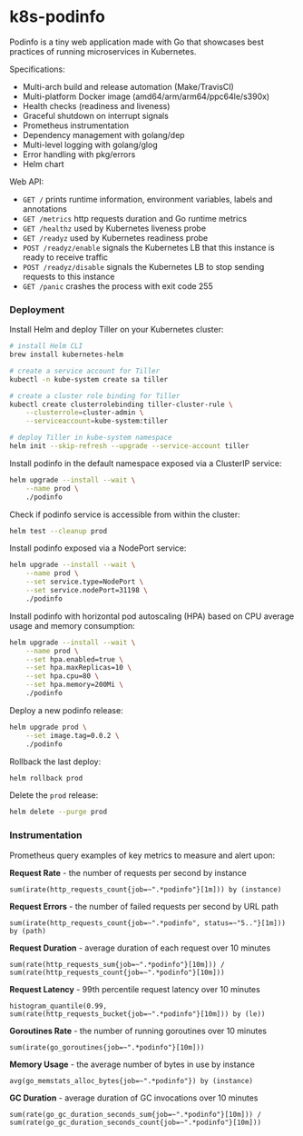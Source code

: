 # k8s-podinfo

Podinfo is a tiny web application made with Go 
that showcases best practices of running microservices in Kubernetes.

Specifications:

* Multi-arch build and release automation (Make/TravisCI)
* Multi-platform Docker image (amd64/arm/arm64/ppc64le/s390x)
* Health checks (readiness and liveness)
* Graceful shutdown on interrupt signals
* Prometheus instrumentation
* Dependency management with golang/dep
* Multi-level logging with golang/glog
* Error handling with pkg/errors
* Helm chart

Web API:

* `GET /` prints runtime information, environment variables, labels and annotations
* `GET /metrics` http requests duration and Go runtime metrics
* `GET /healthz` used by Kubernetes liveness probe
* `GET /readyz` used by Kubernetes readiness probe
* `POST /readyz/enable` signals the Kubernetes LB that this instance is ready to receive traffic
* `POST /readyz/disable` signals the Kubernetes LB to stop sending requests to this instance
* `GET /panic` crashes the process with exit code 255

### Deployment

Install Helm and deploy Tiller on your Kubernetes cluster:

```bash
# install Helm CLI
brew install kubernetes-helm

# create a service account for Tiller
kubectl -n kube-system create sa tiller

# create a cluster role binding for Tiller
kubectl create clusterrolebinding tiller-cluster-rule \
    --clusterrole=cluster-admin \
    --serviceaccount=kube-system:tiller 

# deploy Tiller in kube-system namespace
helm init --skip-refresh --upgrade --service-account tiller
```

Install podinfo in the default namespace exposed via a ClusterIP service:

```bash
helm upgrade --install --wait \
    --name prod \
    ./podinfo
```

Check if podinfo service is accessible from within the cluster:

```bash
helm test --cleanup prod
```

Install podinfo exposed via a NodePort service:

```bash
helm upgrade --install --wait \
    --name prod \
    --set service.type=NodePort \
    --set service.nodePort=31198 \
    ./podinfo
```

Install podinfo with horizontal pod autoscaling (HPA) based on CPU average usage and memory consumption:

```bash
helm upgrade --install --wait \
    --name prod \
    --set hpa.enabled=true \
    --set hpa.maxReplicas=10 \
    --set hpa.cpu=80 \
    --set hpa.memory=200Mi \
    ./podinfo
```

Deploy a new podinfo release:

```bash
helm upgrade prod \
    --set image.tag=0.0.2 \
    ./podinfo
```

Rollback the last deploy:

```bash
helm rollback prod
```

Delete the `prod` release:

```bash
helm delete --purge prod
```

### Instrumentation

Prometheus query examples of key metrics to measure and alert upon:

**Request Rate** - the number of requests per second by instance

```
sum(irate(http_requests_count{job=~".*podinfo"}[1m])) by (instance)
```

**Request Errors** - the number of failed requests per second by URL path

```
sum(irate(http_requests_count{job=~".*podinfo", status=~"5.."}[1m])) by (path)
```

**Request Duration** - average duration of each request over 10 minutes

```
sum(rate(http_requests_sum{job=~".*podinfo"}[10m])) / 
sum(rate(http_requests_count{job=~".*podinfo"}[10m]))
```

**Request Latency** - 99th percentile request latency over 10 minutes

```
histogram_quantile(0.99, sum(rate(http_requests_bucket{job=~".*podinfo"}[10m])) by (le))
```

**Goroutines Rate** - the number of running goroutines over 10 minutes

```
sum(irate(go_goroutines{job=~".*podinfo"}[10m]))
```

**Memory Usage** - the average number of bytes in use by instance

```
avg(go_memstats_alloc_bytes{job=~".*podinfo"}) by (instance)
```

**GC Duration** -  average duration of GC invocations over 10 minutes

```
sum(rate(go_gc_duration_seconds_sum{job=~".*podinfo"}[10m])) / 
sum(rate(go_gc_duration_seconds_count{job=~".*podinfo"}[10m]))
```


